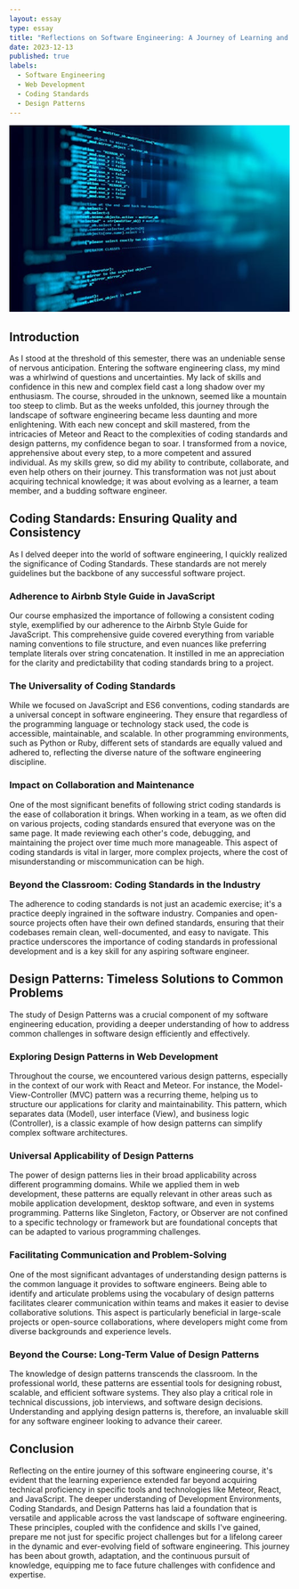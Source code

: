 ```yaml
---
layout: essay
type: essay
title: "Reflections on Software Engineering: A Journey of Learning and Growth"
date: 2023-12-13
published: true
labels:
  - Software Engineering
  - Web Development
  - Coding Standards
  - Design Patterns
---
```

![Reflection Software](../img/reflect-on-software/reflection-software.png)

## Introduction

As I stood at the threshold of this semester, there was an undeniable sense of nervous anticipation. Entering the software engineering class, my mind was a whirlwind of questions and uncertainties. My lack of skills and confidence in this new and complex field cast a long shadow over my enthusiasm. The course, shrouded in the unknown, seemed like a mountain too steep to climb. But as the weeks unfolded, this journey through the landscape of software engineering became less daunting and more enlightening. With each new concept and skill mastered, from the intricacies of Meteor and React to the complexities of coding standards and design patterns, my confidence began to soar. I transformed from a novice, apprehensive about every step, to a more competent and assured individual. As my skills grew, so did my ability to contribute, collaborate, and even help others on their journey. This transformation was not just about acquiring technical knowledge; it was about evolving as a learner, a team member, and a budding software engineer.

## Coding Standards: Ensuring Quality and Consistency

As I delved deeper into the world of software engineering, I quickly realized the significance of Coding Standards. These standards are not merely guidelines but the backbone of any successful software project.

### Adherence to Airbnb Style Guide in JavaScript

Our course emphasized the importance of following a consistent coding style, exemplified by our adherence to the Airbnb Style Guide for JavaScript. This comprehensive guide covered everything from variable naming conventions to file structure, and even nuances like preferring template literals over string concatenation. It instilled in me an appreciation for the clarity and predictability that coding standards bring to a project.

### The Universality of Coding Standards

While we focused on JavaScript and ES6 conventions, coding standards are a universal concept in software engineering. They ensure that regardless of the programming language or technology stack used, the code is accessible, maintainable, and scalable. In other programming environments, such as Python or Ruby, different sets of standards are equally valued and adhered to, reflecting the diverse nature of the software engineering discipline.

### Impact on Collaboration and Maintenance

One of the most significant benefits of following strict coding standards is the ease of collaboration it brings. When working in a team, as we often did on various projects, coding standards ensured that everyone was on the same page. It made reviewing each other's code, debugging, and maintaining the project over time much more manageable. This aspect of coding standards is vital in larger, more complex projects, where the cost of misunderstanding or miscommunication can be high.

### Beyond the Classroom: Coding Standards in the Industry

The adherence to coding standards is not just an academic exercise; it's a practice deeply ingrained in the software industry. Companies and open-source projects often have their own defined standards, ensuring that their codebases remain clean, well-documented, and easy to navigate. This practice underscores the importance of coding standards in professional development and is a key skill for any aspiring software engineer.

## Design Patterns: Timeless Solutions to Common Problems

The study of Design Patterns was a crucial component of my software engineering education, providing a deeper understanding of how to address common challenges in software design efficiently and effectively.

### Exploring Design Patterns in Web Development

Throughout the course, we encountered various design patterns, especially in the context of our work with React and Meteor. For instance, the Model-View-Controller (MVC) pattern was a recurring theme, helping us to structure our applications for clarity and maintainability. This pattern, which separates data (Model), user interface (View), and business logic (Controller), is a classic example of how design patterns can simplify complex software architectures.

### Universal Applicability of Design Patterns

The power of design patterns lies in their broad applicability across different programming domains. While we applied them in web development, these patterns are equally relevant in other areas such as mobile application development, desktop software, and even in systems programming. Patterns like Singleton, Factory, or Observer are not confined to a specific technology or framework but are foundational concepts that can be adapted to various programming challenges.

### Facilitating Communication and Problem-Solving

One of the most significant advantages of understanding design patterns is the common language it provides to software engineers. Being able to identify and articulate problems using the vocabulary of design patterns facilitates clearer communication within teams and makes it easier to devise collaborative solutions. This aspect is particularly beneficial in large-scale projects or open-source collaborations, where developers might come from diverse backgrounds and experience levels.

### Beyond the Course: Long-Term Value of Design Patterns

The knowledge of design patterns transcends the classroom. In the professional world, these patterns are essential tools for designing robust, scalable, and efficient software systems. They also play a critical role in technical discussions, job interviews, and software design decisions. Understanding and applying design patterns is, therefore, an invaluable skill for any software engineer looking to advance their career.

## Conclusion

Reflecting on the entire journey of this software engineering course, it's evident that the learning experience extended far beyond acquiring technical proficiency in specific tools and technologies like Meteor, React, and JavaScript. The deeper understanding of Development Environments, Coding Standards, and Design Patterns has laid a foundation that is versatile and applicable across the vast landscape of software engineering. These principles, coupled with the confidence and skills I've gained, prepare me not just for specific project challenges but for a lifelong career in the dynamic and ever-evolving field of software engineering. This journey has been about growth, adaptation, and the continuous pursuit of knowledge, equipping me to face future challenges with confidence and expertise.

